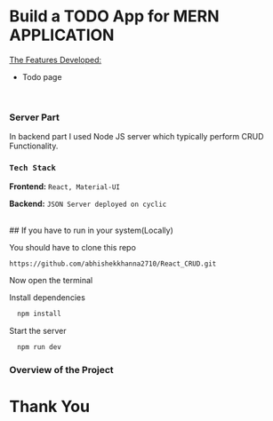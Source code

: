 # Build a TODO App for MERN APPLICATION

 <ins>The Features Developed: </ins>

 <ul>
   <li>Todo page  </li>
 </ul>

<br />

### Server Part
In backend part I used Node JS server which typically perform CRUD Functionality.
<br />

### `Tech Stack`

**Frontend:** `React, Material-UI`

**Backend:** `JSON Server deployed on cyclic`

<br />
## If you have to run in your system(Locally)

You should have to clone this repo

```bash
https://github.com/abhishekkhanna2710/React_CRUD.git
```

Now open the terminal

Install dependencies

```bash
  npm install
```

Start the server

```bash
  npm run dev
```
### Overview of the Project




<h1>Thank You</h1>


